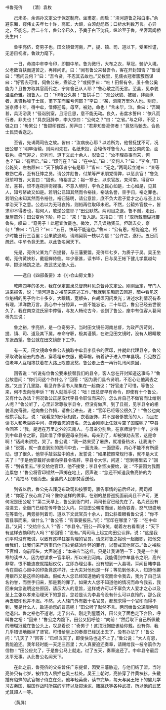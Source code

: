 书鲁亮侪
　　〔清〕袁枚 

　　己未冬，余谒孙文定公于保定制府。坐甫定，阍启：“清河道鲁之裕白事。”余避东厢，窥伟丈夫年七十许，高眶，大颡，白须彪彪然；口析水利数万言。心异之，不能忘。后二十年，鲁公卒已久，予奠于白下沈氏，纵论至于鲁，坐客葛闻桥先生曰：

　　鲁字亮侪，奇男子也。田文镜督河南，严，提、镇、司、道以下，受署惟谨，无游目视者。鲁效力麾下。

　　一日，命摘中牟李令印，即摄中牟。鲁为微行，大布之衣，草冠，骑驴入境。父老数百扶而道苦之，再拜问讯，曰：“闻有鲁公来替吾令，客在开封知否？”鲁谩曰：“若问云何？”曰：“吾令贤，不忍其去故也。”又数里，见儒衣冠者簇簇然谋曰：“好官去可惜，伺鲁公来，盍诉之？”或摇手曰：“咄！田督有令，虽十鲁公奚能为？且鲁方取其官而代之，宁肯舍己从人耶？”鲁心敬之而无言。至县，见李貌温温奇雅。揖鲁入，曰：“印待公久矣！”鲁拱手曰：“观公状貌、被服，非豪纵者，且贤称噪于士民，甫下车而库亏何耶？”李曰：“某，滇南万里外人也。别母，游京师十年，得中牟，借俸迎母。母至，被劾，命也！”言未毕，泣。鲁曰：“吾暍甚，具汤浴我！”径诣别室，且浴且思，意不能无动。良久，击盆水誓曰：“依凡而行者，非夫也！”具衣冠辞李，李大惊曰：“公何之？”曰：“之省。”与之印，不受；强之曰：“毋累公！”鲁掷印铿然，厉声曰：“君非知鲁亮侪者！”竟怒马驰去。合邑士民焚香送之。

　　至省，先谒两司告之故。皆曰：“汝病丧心耶？以若所为，他督抚犹不可，况田公耶？”明早诣辕，则两司先在。名纸未投，合辕传呼鲁令入。田公南向坐，面铁色，盛气迎之，旁列司、道下文武十余人，睨鲁曰：“汝不理县事而来，何也？”曰：“有所启。”曰：“印何在？”曰：“在中牟。”曰：“交何人？”曰：“李令。”田公乾笑，左右顾曰：“天下摘印者宁有是耶？”皆曰：“无之。”两司起立谢曰：“某等教饬亡素，至有狂悖之员。请公并劾鲁，付某等严讯朋党情弊，以惩余官！”鲁免冠前叩首，大言曰：“固也。待裕言之：裕一寒士，以求官故，来河南。得官中牟，喜甚，恨不连夜排衙视事。不意入境时，李令之民心如是，士心如是，见其人，知亏帑故又如是。若明公已知其然而令裕往，裕沽名誉，空手归，裕之罪也。若明公未知其然而令裕往，裕归陈明，请公意旨，庶不负大君子爱才之心与圣上以孝治天下之意。公若以为无可哀怜，则裕再往取印未迟。不然，公辕外官数十，皆求印不得者也，裕何人，敢逆公意耶？”田公默然。两司目之退。鲁不谢，走出，至屋霤外；田公变色下阶，呼曰：“来！”鲁入跪。又招曰：“前！”取所戴珊瑚冠覆鲁头，叹曰：“奇男子！此冠宜汝戴也。微汝，吾几误劾贤员。但疏去矣，奈何！”鲁曰：“几日？”曰：“五日，快马不能追也。”鲁曰：“公有恩，裕能追之。裕少时能日行三百里；公果欲追疏，请赐契箭一枝以为信！”公许之，遂行。五日而疏还。中牟令竟无恙。以此鲁名闻天下。

　　先是，亮侪父某为广东提督，与三藩要盟。亮侪年七岁，为质子于吴。吴王坐朝，亮侪黄裌衫，戴貂蝉侍侧。年少豪甚，读书毕，日与吴王帐下健儿学嬴越勾卒、掷涂赌跳之法，故武艺尤绝人云。

　　——选自《四部备要》本《小仓山房文集》　　

　　乾隆四年的冬天，我在保定直隶总督府拜见总督孙文定公。刚刚坐定，守门人进来报告，说：“清河道鲁之裕前来陈述工作。”我就到东厢房去回避，暗中看见这位魁梧的男子约七十多岁，大眼睛，宽额头，白胡须闪闪发光；讲述水利情况有条有理，洋洋数万言。我心中十分惊异，一直不能忘记。二十年后，鲁公已经去世很久了，我在南京沈氏家中停留，与友人畅论古今，谈到了鲁公，座中有位客人葛闻桥先生说：

　　鲁之裕，字亮侪，是一位奇男子。当时田文镜任河南总督，为政严厉苛刻，提、镇、司、道及其下属，奉命守职，极其谨慎，在进见田文镜时，没有人眼睛敢东张西望。鲁公就在田文镜部下工作。

　　有一天，田文镜命令鲁公去摘取中牟县李县令的官印，并就此代理县令。鲁公采取改装前去的办法，穿着粗布衣服，戴草帽，骑着驴子进入中牟县境。只见数百位老年人互相搀扶着在大路上叹苦发愁，鲁公走上去一再行礼讯问原因，

　　回答说：“听说有位鲁公要来接替我们的县令，客人您在开封知道这事吗？”鲁公故意问：“你们问这个作什么？”回答：“因为我们县令贤明，不忍心让他离去之故。”又走了几里路，看见许多读书人聚集在一起商议：“好官走了可惜，等鲁公来，何不去向他申诉？”有人就摇手说：“咄！田总督早有命令，即使有十个鲁公，又有什么办法？何况鲁公正是取代李县令职位而来的，怎么肯自己不做官而让给别人呢？”鲁公听了，心里非常尊敬李县令，但没有做声。到了县衙，见李县令的相貌温良奇雅，他向鲁公作揖，请鲁公进去，说：“官印已经等公很久了！”鲁公也向他拱手回礼，说：“我看您的形状相貌，衣着服饰，并不是奢侈放荡的人，而且在读书人和老百姓中间，盛传着您的贤名，怎么会刚刚上任就亏空了国库呢？”李县令回答：“我，是远在万里之外的云南人。与母亲分别后，在京师游学十年，才得到中牟县令之职，因此借了俸银迎母亲到来。母亲到了，却被弹劾去官，这是命啊！”话尚未讲完，哭了。鲁公说：“我一路来受了暑热，就准备热水，让我洗个澡！”说罢，就一直走到别的房间中去，一面洗澡，一面思索，内心不能不有所感动。想了很久，他举手敲浴盆中的水，发誓说：“如果按照常规行事，就不是大丈夫了！”于是他穿戴好衣帽向李县令告辞，李县令大惊，问道：“您到哪里去？”回答：“到省里去。”李交给他官印，他不接受；李县令坚决要给，说：“不要因为我而连累您！”鲁公将官印铿然一声掷在地上，厉声说：“您还不知道我鲁亮侪的为人！”竟拍马飞驰而去。全县的人民都焚香送他。

　　到省以后，鲁公先去拜见布政司和按察司，禀告事情的前后经过。两司都说：“你犯了丧心病了吗？像你这样的做事，在别的总督巡抚面前尚且不许可，更何况是田公呢？”第二天早上，鲁公到衙门时，两司长官已经先在了。名片还没有投进去，全衙门已经在传呼鲁公入内。只见田公朝南而坐，脸色铁青，怒气很盛地在等着他，两旁排列着司、道以下文武官员十余人，田公斜着眼看鲁公说：“你不管县事而来，做什么？”鲁公答：“有事要报告。”问：“官印在哪里？”答：“在中牟县。”又问：“交给什么人？”答：“李县令。”田公一声冷笑，朝着左右看看说：“天下有这样去摘印的人吗？”都回答：“没有。”两司马上起立向田公认罪，说：“这是我们平时没有教诫，以致有这样狂妄背理的官员，请您将鲁之裕也一起撤职，把他交给我们，让我们来严厉审讯他们拉党结派作弊的罪行，以警戒其他官员。”鲁之裕脱下官帽，向前叩头，大声说道：“本来应当这样。只是让我讲明一下：我是一个贫寒的读书人，因为想谋求一官半职，所以来到河南。我能得到中牟县令之职，高兴非常，恨不能连夜就摆起仪仗，立即办理公事。没有想到一入县境，耳闻目睹李县令在百姓心目中的印象竟这样好，士大夫对他也是一样；等见到他本人，知道他挪用银币又是这样的缘故。假如大人您已经知道他的情况而命令我去，我为了自己沽名钓誉，而空手归来，那是我的罪了。如果大人您不知道他的情况而命令我去，我回来向您说明这些原因，请示大人的意旨，这样或许可以不辜负大人爱才之心以及圣上主张以孝来治理天下的意旨。您若是认为李县令没有什么可以哀怜的，那么我再去取印也并不迟。不然，大人辕门外有数十名官员，都想求得一个官印而得不到，我是什么人，敢违拗您的旨意呢！”田公听了默然不言。两司给鲁公递眼色叫他退出。鲁之裕也不道谢，走了出去。刚走到屋簷外，田公变了面色走下台阶，呼叫鲁之裕：“回来！”鲁公之内跪下。田公又招呼他：“向前！”然后取下自己所佩戴的珊瑚冠戴在鲁公头上，叹息着说：“奇男子！这顶冠帽应该给你戴。没有你，我几乎错误地撤掉了贤官。可惜给皇上的奏章已经送出去了，没有办法了！”鲁公问：“几天了？”回答：“已经五天了，即使快马也追不上了。”鲁公说：“大人有恩，我能追还。我年轻时能一天走三百里；大人真要追还奏章，请赐给我一枝令箭作为信物！”田公应允了，于是鲁公马上就走。过了五天，奏章追还了。中牟县令最后太平无事。从此鲁公名闻天下。

　　在此之前，鲁亮侪的父亲曾任广东提督，因受三藩胁迫，与他们结了盟。当时亮侪只有七岁，被作为人质押在吴三桂处。吴王上朝时，亮侪穿了件黄裌衫，头戴插有貂蝉的武官帽子侍立在旁。他年轻英豪，读书完毕，每天与吴王帐下的健儿学习古秦国、越国作战时所摆的军阵以及掷涂泥、赌跳跃等各种武技，所以他的武艺尤其超人一等。

　　（黄屏） 


